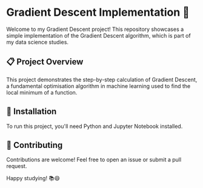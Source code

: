# Gradient Descent Implementation 🚀

Welcome to my Gradient Descent project! This repository showcases a simple implementation of the Gradient Descent algorithm, which is part of my data science studies.

## 📋 Project Overview

This project demonstrates the step-by-step calculation of Gradient Descent, a fundamental optimisation algorithm in machine learning used to find the local minimum of a function.

## 🔧 Installation

To run this project, you'll need Python and Jupyter Notebook installed.

## 🤝 Contributing

Contributions are welcome! Feel free to open an issue or submit a pull request.


Happy studying! 📚😄
